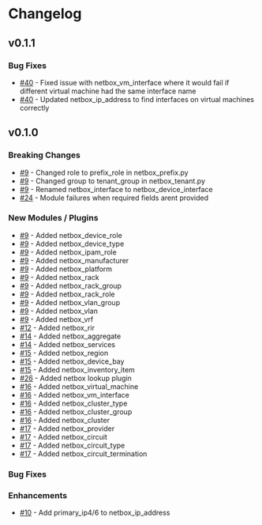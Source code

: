 # Changelog

## v0.1.1

### Bug Fixes

- [#40](https://docs.ansible.com/ansible/latest/user_guide/collections_using.html#id7) - Fixed issue with netbox_vm_interface where it would fail if different virtual machine had the same interface name
- [#40](https://docs.ansible.com/ansible/latest/user_guide/collections_using.html#id7) - Updated netbox_ip_address to find interfaces on virtual machines correctly

## v0.1.0

### Breaking Changes

- [#9](https://github.com/FragmentedPacket/netbox_modules/issues/9) - Changed role to prefix_role in netbox_prefix.py
- [#9](https://github.com/FragmentedPacket/netbox_modules/issues/9) - Changed group to tenant_group in netbox_tenant.py
- [#9](https://github.com/FragmentedPacket/netbox_modules/issues/9) - Renamed netbox_interface to netbox_device_interface
- [#24](https://github.com/FragmentedPacket/netbox_modules/issues/24) - Module failures when required fields arent provided

### New Modules / Plugins

- [#9](https://github.com/FragmentedPacket/netbox_modules/issues/9) - Added netbox_device_role
- [#9](https://github.com/FragmentedPacket/netbox_modules/issues/9) - Added netbox_device_type
- [#9](https://github.com/FragmentedPacket/netbox_modules/issues/9) - Added netbox_ipam_role
- [#9](https://github.com/FragmentedPacket/netbox_modules/issues/9) - Added netbox_manufacturer
- [#9](https://github.com/FragmentedPacket/netbox_modules/issues/9) - Added netbox_platform
- [#9](https://github.com/FragmentedPacket/netbox_modules/issues/9) - Added netbox_rack
- [#9](https://github.com/FragmentedPacket/netbox_modules/issues/9) - Added netbox_rack_group
- [#9](https://github.com/FragmentedPacket/netbox_modules/issues/9) - Added netbox_rack_role
- [#9](https://github.com/FragmentedPacket/netbox_modules/issues/9) - Added netbox_vlan_group
- [#9](https://github.com/FragmentedPacket/netbox_modules/issues/9) - Added netbox_vlan
- [#9](https://github.com/FragmentedPacket/netbox_modules/issues/9) - Added netbox_vrf
- [#12](https://github.com/FragmentedPacket/netbox_modules/issues/12) - Added netbox_rir
- [#14](https://github.com/FragmentedPacket/netbox_modules/issues/14) - Added netbox_aggregate
- [#14](https://github.com/FragmentedPacket/netbox_modules/issues/14) - Added netbox_services
- [#15](https://github.com/FragmentedPacket/netbox_modules/issues/15) - Added netbox_region
- [#15](https://github.com/FragmentedPacket/netbox_modules/issues/15) - Added netbox_device_bay
- [#15](https://github.com/FragmentedPacket/netbox_modules/issues/15) - Added netbox_inventory_item
- [#26](https://github.com/FragmentedPacket/netbox_modules/issues/26) - Added netbox lookup plugin
- [#16](https://github.com/FragmentedPacket/netbox_modules/issues/16) - Added netbox_virtual_machine
- [#16](https://github.com/FragmentedPacket/netbox_modules/issues/16) - Added netbox_vm_interface
- [#16](https://github.com/FragmentedPacket/netbox_modules/issues/16) - Added netbox_cluster_type
- [#16](https://github.com/FragmentedPacket/netbox_modules/issues/16) - Added netbox_cluster_group
- [#16](https://github.com/FragmentedPacket/netbox_modules/issues/16) - Added netbox_cluster
- [#17](https://github.com/FragmentedPacket/netbox_modules/issues/17) - Added netbox_provider
- [#17](https://github.com/FragmentedPacket/netbox_modules/issues/17) - Added netbox_circuit
- [#17](https://github.com/FragmentedPacket/netbox_modules/issues/17) - Added netbox_circuit_type
- [#17](https://github.com/FragmentedPacket/netbox_modules/issues/17) - Added netbox_circuit_termination

### Bug Fixes

### Enhancements

- [#10](https://github.com/FragmentedPacket/netbox_modules/issues/10) - Add primary_ip4/6 to netbox_ip_address
